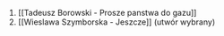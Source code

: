 
1. [[Tadeusz Borowski - Prosze panstwa do gazu]]
2. [[Wieslawa Szymborska - Jeszcze]] (utwór wybrany)